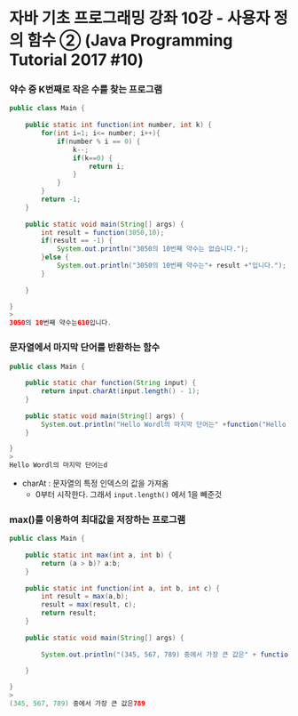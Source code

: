 # 자바 기초 프로그래밍 강좌 10강 - 사용자 정의 함수 ② (Java Programming Tutorial 2017 #10)

### 약수 중 K번째로 작은 수를 찾는 프로그램

```java
public class Main {
	
	public static int function(int number, int k) {
		for(int i=1; i<= number; i++){
			if(number % i == 0) {
				k--;
				if(k==0) {
					return i;
				}
			}
		}
		return -1;
	}
	
	public static void main(String[] args) {
		int result = function(3050,10);
		if(result == -1) {
			System.out.println("3050의 10번째 약수는 없습니다.");	
		}else {
			System.out.println("3050의 10번째 약수는"+ result +"입니다.");
		}
		
	}

}
>
3050의 10번째 약수는610입니다.    
```



### 문자열에서 마지막 단어를 반환하는 함수

```java
public class Main {
	
	public static char function(String input) {
		return input.charAt(input.length() - 1);
	}
	
	public static void main(String[] args) {
		System.out.println("Hello Wordl의 마지막 단어는" +function("Hello World"));
	}

}
>
Hello Wordl의 마지막 단어는d    
```

- charAt : 문자열의 특정 인덱스의 값을 가져옴
  - 0부터 시작한다.  그래서 `input.length()` 에서 1을 빼준것



### max()를 이용하여 최대값을 저장하는 프로그램

```java
public class Main {
	
	public static int max(int a, int b) {
		return (a > b)? a:b;
	}
	
	public static int function(int a, int b, int c) {
		int result = max(a,b);
		result = max(result, c);
		return result;
	}
	
	public static void main(String[] args) {
		
		System.out.println("(345, 567, 789) 중에서 가장 큰 값은" + function(345,567,789)); 
		
	}

}
>
(345, 567, 789) 중에서 가장 큰 값은789    
```


